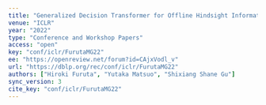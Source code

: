 ```yaml
---
title: "Generalized Decision Transformer for Offline Hindsight Information Matching."
venue: "ICLR"
year: "2022"
type: "Conference and Workshop Papers"
access: "open"
key: "conf/iclr/FurutaMG22"
ee: "https://openreview.net/forum?id=CAjxVodl_v"
url: "https://dblp.org/rec/conf/iclr/FurutaMG22"
authors: ["Hiroki Furuta", "Yutaka Matsuo", "Shixiang Shane Gu"]
sync_version: 3
cite_key: "conf/iclr/FurutaMG22"
---
```

